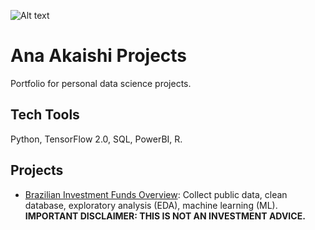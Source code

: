 ![Alt text](https://github.com/Ana-Akaishi/data-science-projects/blob/main/DS%20Github.png)

# Ana Akaishi Projects
Portfolio for personal data science projects.
## Tech Tools
Python, TensorFlow 2.0, SQL, PowerBI, R.
## Projects
- [Brazilian Investment Funds Overview](https://github.com/Ana-Akaishi/data-science-projects/tree/main/Brazilian%20Investment%20Funds):  Collect public data, clean database, exploratory analysis (EDA), machine learning (ML).
**IMPORTANT DISCLAIMER: THIS IS NOT AN INVESTMENT ADVICE.**
